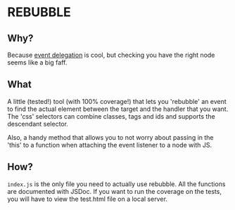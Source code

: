 # REBUBBLE

## Why?

Because [event delegation](http://davidwalsh.name/event-delegate) is cool, but checking you have the right node seems like a big faff.

## What

A little (tested!) tool (with 100% coverage!) that lets you 'rebubble' an event to find the actual element between the target and the handler that you want. The 'css' selectors can combine classes, tags and ids and supports the descendant selector.

Also, a handy method that allows you to not worry about passing in the 'this' to a function when attaching the event listener to a node with JS.

## How?

`index.js` is the only file you need to actually use rebubble. All the functions are documented with JSDoc. If you want to run the coverage on the tests, you will have to view the test.html file on a local server.
